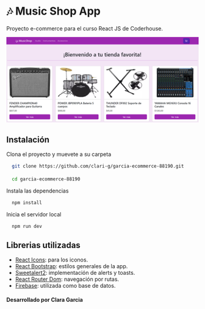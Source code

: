 # 🎶 Music Shop App

Proyecto e-commerce para el curso React JS de Coderhouse.

![image](/public/sample.png)

## Instalación

Clona el proyecto y muevete a su carpeta

```bash
  git clone https://github.com/clari-g/garcia-ecommerce-88190.git

  cd garcia-ecommerce-88190
```


Instala las dependencias

```bash
  npm install
```

Inicia el servidor local

```bash
  npm run dev
```

## Librerias utilizadas
- [React Icons](https://react-icons.github.io/react-icons/): para los iconos.
- [React Bootstrap](https://react-bootstrap.netlify.app/): estilos generales de la app.
- [Sweetalert2](https://sweetalert2.github.io/): implementación de alerts y toasts.
- [React Router Dom](https://reactrouter.com/): navegación por rutas.
- [Firebase](https://firebase.google.com/): utilizada como base de datos.


#### Desarrollado por Clara Garcia